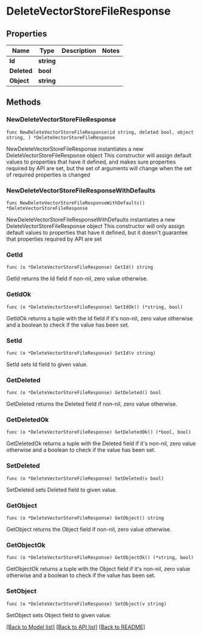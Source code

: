 # DeleteVectorStoreFileResponse

## Properties

Name | Type | Description | Notes
------------ | ------------- | ------------- | -------------
**Id** | **string** |  | 
**Deleted** | **bool** |  | 
**Object** | **string** |  | 

## Methods

### NewDeleteVectorStoreFileResponse

`func NewDeleteVectorStoreFileResponse(id string, deleted bool, object string, ) *DeleteVectorStoreFileResponse`

NewDeleteVectorStoreFileResponse instantiates a new DeleteVectorStoreFileResponse object
This constructor will assign default values to properties that have it defined,
and makes sure properties required by API are set, but the set of arguments
will change when the set of required properties is changed

### NewDeleteVectorStoreFileResponseWithDefaults

`func NewDeleteVectorStoreFileResponseWithDefaults() *DeleteVectorStoreFileResponse`

NewDeleteVectorStoreFileResponseWithDefaults instantiates a new DeleteVectorStoreFileResponse object
This constructor will only assign default values to properties that have it defined,
but it doesn't guarantee that properties required by API are set

### GetId

`func (o *DeleteVectorStoreFileResponse) GetId() string`

GetId returns the Id field if non-nil, zero value otherwise.

### GetIdOk

`func (o *DeleteVectorStoreFileResponse) GetIdOk() (*string, bool)`

GetIdOk returns a tuple with the Id field if it's non-nil, zero value otherwise
and a boolean to check if the value has been set.

### SetId

`func (o *DeleteVectorStoreFileResponse) SetId(v string)`

SetId sets Id field to given value.


### GetDeleted

`func (o *DeleteVectorStoreFileResponse) GetDeleted() bool`

GetDeleted returns the Deleted field if non-nil, zero value otherwise.

### GetDeletedOk

`func (o *DeleteVectorStoreFileResponse) GetDeletedOk() (*bool, bool)`

GetDeletedOk returns a tuple with the Deleted field if it's non-nil, zero value otherwise
and a boolean to check if the value has been set.

### SetDeleted

`func (o *DeleteVectorStoreFileResponse) SetDeleted(v bool)`

SetDeleted sets Deleted field to given value.


### GetObject

`func (o *DeleteVectorStoreFileResponse) GetObject() string`

GetObject returns the Object field if non-nil, zero value otherwise.

### GetObjectOk

`func (o *DeleteVectorStoreFileResponse) GetObjectOk() (*string, bool)`

GetObjectOk returns a tuple with the Object field if it's non-nil, zero value otherwise
and a boolean to check if the value has been set.

### SetObject

`func (o *DeleteVectorStoreFileResponse) SetObject(v string)`

SetObject sets Object field to given value.



[[Back to Model list]](../README.md#documentation-for-models) [[Back to API list]](../README.md#documentation-for-api-endpoints) [[Back to README]](../README.md)


